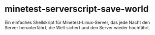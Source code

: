 # minetest-serverscript-save-world

Ein einfaches Shellskript für Minetest-Linux-Server, das jede Nacht den Server herunterfährt, die Welt sichert und den Server wieder hochfährt.
